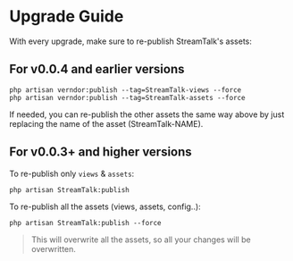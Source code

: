 # Upgrade Guide

With every upgrade, make sure to re-publish StreamTalk's assets:

## For v0.0.4 and earlier versions

```
php artisan verndor:publish --tag=StreamTalk-views --force
php artisan verndor:publish --tag=StreamTalk-assets --force
```

If needed, you can re-publish the other assets the same way above by just replacing the name of the asset (StreamTalk-NAME).

## For v0.0.3+ and higher versions

To re-publish only `views` & `assets`:

```
php artisan StreamTalk:publish
```

To re-publish all the assets (views, assets, config..):

```
php artisan StreamTalk:publish --force
```

> This will overwrite all the assets, so all your changes will be overwritten.
